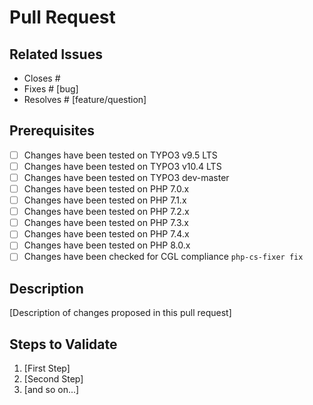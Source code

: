 # Pull Request

## Related Issues

* Closes #
* Fixes # [bug]
* Resolves # [feature/question]

## Prerequisites

* [ ] Changes have been tested on TYPO3 v9.5 LTS
* [ ] Changes have been tested on TYPO3 v10.4 LTS
* [ ] Changes have been tested on TYPO3 dev-master
* [ ] Changes have been tested on PHP 7.0.x
* [ ] Changes have been tested on PHP 7.1.x
* [ ] Changes have been tested on PHP 7.2.x
* [ ] Changes have been tested on PHP 7.3.x
* [ ] Changes have been tested on PHP 7.4.x
* [ ] Changes have been tested on PHP 8.0.x
* [ ] Changes have been checked for CGL compliance `php-cs-fixer fix`

## Description

[Description of changes proposed in this pull request]

## Steps to Validate

1. [First Step]
2. [Second Step]
3. [and so on...]

